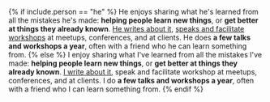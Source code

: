 {% if include.person == "he" %}
He enjoys sharing what he's learned from all the mistakes he's made: **helping people learn new things**, or **get better at things they already known**. [He writes about it](https://naga.co.za/archive/), [speaks and facilitate workshops](https://naga.co.za/community/#workshops-and-speaking) at meetups, conferences, and at clients. He does **a few talks and workshops a year**, often with a friend who he can learn something from.
{% else %}
I enjoy sharing what I've learned from all the mistakes I've made: **helping people learn new things**, or **get better at things they already known**. [I write about it](https://naga.co.za/archive/), speak and facilitate workshop at meetups, conferences, and at clients. I do **a few talks and workshops a year**, often with a friend who I can learn something from.
{% endif %}
